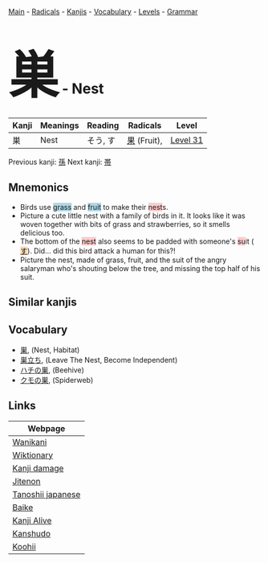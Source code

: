 <style> bigfont {font-size: 100px}</style>
[Main](../index.md) -
[Radicals](../radicals.md) -
[Kanjis](../kanjis.md) -
[Vocabulary](../vocabulary.md) -
[Levels](../levels.md) -
[Grammar](../grammar.md)
# <bigfont> 巣</bigfont> - Nest 

| Kanji | Meanings | Reading | Radicals | Level |
| --- | --- | --- | --- | --- |
| 巣 | Nest | そう, す | [果](../radicals/果.md) (Fruit),  | [Level 31](../levels/wk_level31.md) |

Previous kanji: [孫](孫.md) Next kanji: [帯](帯.md) 

## Mnemonics
 * Birds use <span style="background-color:#ADD8E6"> grass</span> and <span style="background-color:#ADD8E6"> fruit</span> to make their <span style="background-color:#ffcccb"> nest</span>s.
* Picture a cute little nest with a family of birds in it. It looks like it was woven together with bits of grass and strawberries, so it smells delicious too.
* The bottom of the <span style="background-color:#ffcccb"> nest</span> also seems to be padded with someone's <span style="background-color:#ffcccb"> su</span>it (<span style="background-color:#fed8b1"> [す](https://jisho.org/search/す)</span>). Did... did this bird attack a human for this?!
* Picture the nest, made of grass, fruit, and the suit of the angry salaryman who's shouting below the tree, and missing the top half of his suit.


## Similar kanjis
 


## Vocabulary
 * [巣](../vocabulary/巣.md), (Nest, Habitat)
* [巣立ち](../vocabulary/巣.md), (Leave The Nest, Become Independent)
* [ハチの巣](../vocabulary/巣.md), (Beehive)
* [クモの巣](../vocabulary/巣.md), (Spiderweb)



## Links 

| Webpage |
| --- |
| [Wanikani          ](https://www.wanikani.com/kanji/巣) |
| [Wiktionary        ](https://en.wiktionary.org/wiki/巣) |
| [Kanji damage      ](http://www.kanjidamage.com/kanji/search?utf8=✓&q=巣) |
| [Jitenon           ](https://jitenon.com/kanji/巣) |
| [Tanoshii japanese ](https://www.tanoshiijapanese.com/dictionary/kanji.cfm?k=巣) |
| [Baike             ](https://baike.baidu.com/item/巣) |
| [Kanji Alive       ](https://app.kanjialive.com/巣) |
| [Kanshudo          ](https://www.kanshudo.com/searchmn?q=巣) |
| [Koohii            ](https://kanji.koohii.com/study/kanji/巣) |
